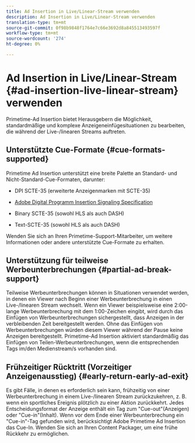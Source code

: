 ```yaml
---
title: Ad Insertion in Live/Linear-Stream verwenden
description: Ad Insertion in Live/Linear-Stream verwenden
translation-type: tm+mt
source-git-commit: 0f98b9848f1764e7c66e3692d8a845513493597f
workflow-type: tm+mt
source-wordcount: '274'
ht-degree: 0%

---
```



# Ad Insertion in Live/Linear-Stream {#ad-insertion-live-linear-stream} verwenden

Primetime-Ad Insertion bietet Herausgebern die Möglichkeit, standardmäßige und komplexe Anzeigeneinfügesituationen zu bearbeiten, die während der Live-/linearen Streams auftreten.

## Unterstützte Cue-Formate {#cue-formats-supported}

Primetime Ad Insertion unterstützt eine breite Palette an Standard- und Nicht-Standard-Cue-Formaten, darunter:

* DPI SCTE-35 (erweiterte Anzeigenmarken mit SCTE-35)

* [Adobe Digital Programm Insertion Signaling Specification](https://www.adobe.com/content/dam/acom/en/devnet/primetime/PrimetimeDigitalProgramInsertionSignalingSpecification.pdf)

* Binary SCTE-35 (sowohl HLS als auch DASH)

* Text-SCTE-35 (sowohl HLS als auch DASH)

Wenden Sie sich an Ihren Primetime-Support-Mitarbeiter, um weitere Informationen oder andere unterstützte Cue-Formate zu erhalten.

## Unterstützung für teilweise Werbeunterbrechungen {#partial-ad-break-support}

Teilweise Werbeunterbrechungen können in Situationen verwendet werden, in denen ein Viewer nach Beginn einer Werbeunterbrechung in einen Live-/linearen Stream wechselt.  Wenn ein Viewer beispielsweise eine 2:00-lange Werbeunterbrechung mit dem 1:00-Zeichen eingibt, wird durch das Einfügen von Werbeunterbrechungen sichergestellt, dass Anzeigen in der verbleibenden Zeit bereitgestellt werden. Ohne das Einfügen von Werbeunterbrechungen würden diesem Viewer während der Pause keine Anzeigen bereitgestellt. Primetime-Ad Insertion aktiviert standardmäßig das Einfügen von Teilen-Werbeunterbrechungen, wenn die entsprechenden Tags im/den Medienstream/s vorhanden sind.

## Frühzeitiger Rücktritt (Vorzeitiger Anzeigenausstieg) {#early-return-early-ad-exit}

Es gibt Fälle, in denen es erforderlich sein kann, frühzeitig von einer Werbeunterbrechung in einem Live-/linearen Stream zurückzukehren, z. B. wenn ein sportliches Ereignis plötzlich zu einer Aktion zurückkehrt. Jedes Entscheidungsformat der Anzeige enthält ein Tag zum &quot;Cue-out&quot;(Anzeigen) oder &quot;Cue-in&quot;(Inhalt).  Wenn vor dem Ende einer Werbeunterbrechung ein &quot;Cue-in&quot;-Tag gefunden wird, berücksichtigt Adobe Primetime Ad Insertion das Cue-In.  Wenden Sie sich an Ihren Content Packager, um eine frühe Rückkehr zu ermöglichen.
